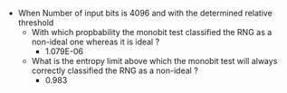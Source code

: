 * When  Number of input bits  is 4096 and with the determined  relative threshold
  - With which propbability the monobit test classified the RNG as a non-ideal one whereas it is ideal ?
    - 1.079E-06  
  - What is the entropy limit above which the monobit test will always correctly classified the RNG as a non-ideal ?
    - 0.983
